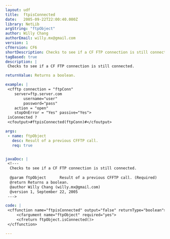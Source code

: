 ```yaml
---
layout: udf
title:  ftpisConnected
date:   2005-09-22T22:00:40.000Z
library: NetLib
argString: "ftpObject"
author: Willy Chang
authorEmail: willy.mx@gmail.com
version: 1
cfVersion: CF6
shortDescription: Checks to see if a CF FTP connection is still connected.
tagBased: true
description: |
 Checks to see if a CF FTP connection is still connected.

returnValue: Returns a boolean.

example: |
 <cfftp connection = "ftpConn" 
    server=ftp.server.com 
        username="user"
        password="pass"
    action = "open" 
    stopOnError = "Yes" passive="Yes"> 
 isConnected ? 
 <cfoutput>#ftpisConnected(ftpConn)#</cfoutput>

args:
 - name: ftpObject
   desc: Result of a previous CFFTP call.
   req: true


javaDoc: |
 <!---
  Checks to see if a CF FTP connection is still connected.
  
  @param ftpObject      Result of a previous CFFTP call. (Required)
  @return Returns a boolean. 
  @author Willy Chang (willy.mx@gmail.com) 
  @version 1, September 22, 2005 
 --->

code: |
 <cffunction name="ftpisConnected" output="false" returnType="boolean">
     <cfargument name="ftpObject" required="yes">
     <cfreturn ftpObject.isConnected()>
 </cffunction>

---
```


